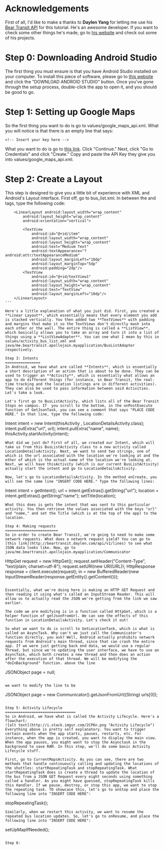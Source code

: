 Acknowledgements 
================
First of all, I'd like to make a thanks to **Daylen Yang** for letting me use his [Bear Transit API](https://beartransit.daylen.com) for this tutorial. He's an awesome developer. If you want to check some other things he's made, go to [his website]("http://www.daylen.com") and check out some of his projects.

Step 0: Downloading Android Studio
==================================
The first thing you must ensure is that you have Android Studio installed on your computer. To install this piece of software, please go to [this website]("https://developer.android.com/sdk/index.html") and click the "DOWNLOAD ANDROID STUDIO" button. Once you've gone through the setup process, double-click the app to open it, and you should be good to go. 

Step 1: Setting up Google Maps
==================================
So the first thing you want to do is go to values/google_maps_api.xml. What you will notice is that there is an empty line that says: 
```
<!-- Insert your key here -->
```
What you want to do is go to [this link](https://console.developers.google.com/flows/enableapi?apiid=maps_android_backend). Click "Continue." Next, click "Go to Credentials" and click "Create." Copy and paste the API Key they give you into values/google_maps_api.xml.

Step 2: Create a Layout
========================
This step is designed to give you a little bit of experience with XML and Android's Layout interface. First off, go to bus_list.xml. In between the <RelativeLayout> and <ImageView> tags, type the following code: 

```
	<LinearLayout android:layout_width="wrap_content"
        android:layout_height="wrap_content"
        android:orientation="vertical">

        <TextView
            android:id="@+id/item"
            android:layout_width="wrap_content"
            android:layout_height="wrap_content"
            android:text="Medium Text"
            android:textAppearance="?android:attr/textAppearanceMedium"
            android:layout_marginLeft="10dp"
            android:layout_marginTop="5dp"
            android:padding="2dp"/>
        <TextView
            android:id="@+id/textView1"
            android:layout_width="wrap_content"
            android:layout_height="wrap_content"
            android:text="TextView"
            android:layout_marginLeft="10dp"/>
    </LinearLayout>
'''

Here's a little explanation of what you just did. First, you created a **Linear Layout**, which essentially means that every element you add is stacked vertically. You then added two **TextViews** with padding and margins that make it so the TextViews don't directly mash into each other or the wall. The entire thing is called a **ListView**, which basically allows you to take an array and turn it into a list of things using a **ListViewAdapter**. You can see what I mean by this in values/activity_bus_list.xml and java/me.beartransit.apollojain.myapplication/BusListAdapter respectively. 

Step 3: Intents
================
In Android, we have what are called **Intents**, which is essentially a short description of an action that is about to be done. They can be used to trigger an **Activity**, which is essentially what allows an app to do different things (for instance, in Bear Transit, the real-time tracking and the location listings are in different activities). They can also be used to pass information between said Activities. Let's take a look. 

Let's first go to BusListActivity, which lists all of the Bear Transit Stops on campus. If  you scroll to the bottom, in the onPostExecute function of GetJsonTask, you can see a comment that says "PLACE CODE HERE." In that line, type the following code: 
```
Intent intent = new Intent(thisActivity , LocationDetailsActivity.class);
intent.putExtra("url", url);
intent.putExtra("name", name);
thisActivity.startActivity(intent);
```
What did we just do? First of all, we created our Intent, which will take us from this BusListActivity class to a new activity called LocationDetailsActivity. Next, we want to send two strings, one of which is the url associated with the location we're looking at and the other of which is the actual name of the location we're looking at. Next, we will have thisActivity (which is our current BusListActivity) actually start the intent and go to LocationDetailsActivity. 

Now, let's go to LocationDetailsActivity. In the method onCreate, you will see the same line "INSERT CODE HERE." Type the following lines: 

```
Intent intent = getIntent();
url = intent.getExtras().getString("url");
location = intent.getExtras().getString("name");
setTitle(location);
```
What this does is gets the intent that was sent to this particular activity. You then retrieve the values associated with the keys "url" and "name," and set the Title (which is at the top of the app) to the location.

Step 4: Making requests
========================
So in order to create Bear Transit, we're going to need to make some network requests. What does a network request yield? You can go to [this link](http://beartransit.daylen.com/api/v1/lines) to see what JSON data looks like. Now, go to java/me.beartransit.apollojain.myapplication/Communicator

```
HttpGet request = new HttpGet();
request.setHeader("Content-Type", "text/plain; charset=utf-8");
request.setURI(new URI(URL));
HttpResponse response = client.execute(request);
in = new BufferedReader(new InputStreamReader(response.getEntity().getContent()));
```

Essentially, what we're doing here is making an HTTP GET Request and then reading it using what's called an InputStream Reader. This will allow us to actually read the JSON we're getting from the link we saw earlier. 

The code we are modifying is in a function called HttpGet, which is a helper function of getJsonFromUrl. We can see the effects of this function in LocationDetailsActivity. Let's check it out!

So what we want to do is scroll to GetLocationTask, which is what is called an AsyncTask. Why can't we just call the Communicator's function directly, you ask? Well, Android actually prohibits network requests from Android's main thread, since that can crash the entire app. If we were just getting back end data, we would use a regular Thread, but since we're updating the user interface, we have to use an AsyncTask, which both creates a new thread and then does an action after the execution of that thread. We will be modifying the "doInBackground" function. above the line 

```
JSONObject page = null;
```

we want to modify the line to be

```
JSONObject page = new Communicator().getJsonFromUrl((String) urls[0]);
```

Step 5: Activity Lifecycle
================================
So in Android, we have what is called the Activity Lifecycle. Here's a flowchart: 
![alt text](http://i.stack.imgur.com/2CP6n.png "Activity Lifecycle")
Everything above is pretty self explanatory. You want to trigger certain events when the app starts, pauses, restarts, etc. For instance, when the app is created, you want to display the main view. When the app pauses, you might want to stop the Asynctask in the background to save RAM. In this step, we'll do some basic Activity Lifecycle stuff. 

First, go to CurrentMapsActivity. As you can see, there are two methods that handle continuously calling and updating the locations of the shuttles: startRepeatingTask and stopRepeatingTask. What startRepeatingTask does is create a thread to update the location of the bus from a JSON GET Request every eight seconds using something called a handler. As you might have guessed, stopRepeatingTask kills this Handler. If we pause, destroy, or stop this app, we want to stop the repeating task. TO showcase this, let's go to onStop and place the following line into "INSERT CODE HERE": 

```
stopRepeatingTask();
```
Similarly, when we restart this activity, we want to resume the repeated bus location updates. So, let's go to onResume, and place the following line into "INSERT CODE HERE":

```
setUpMapIfNeeded();
```

Step 6: 
